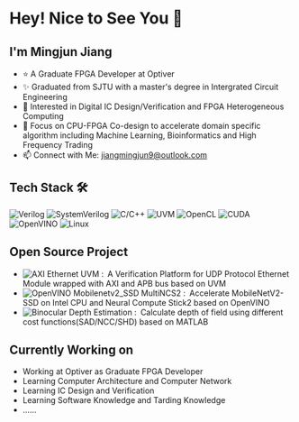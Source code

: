 # Hey! Nice to See You 👋

## I'm Mingjun Jiang

- ⭐ A Graduate FPGA Developer at Optiver
- ✨ Graduated from SJTU with a master's degree in Intergrated Circuit Engineering
- 🔭 Interested in Digital IC Design/Verification and FPGA Heterogeneous Computing
- 🌱 Focus on CPU-FPGA Co-design to accelerate domain specific algorithm including Machine Learning, Bioinformatics and High Frequency Trading
- 📫 Connect with Me: <jiangmingjun9@outlook.com>

## Tech Stack 🛠 
![Verilog](https://img.shields.io/badge/-Verilog-c5b8a5?style=flat)
![SystemVerilog](https://img.shields.io/badge/-SystemVerilog-c5b8a5?style=flat)
![C/C++](https://img.shields.io/badge/-C%2FC%2B%2B-c5b8a5?style=flat)
![UVM](https://img.shields.io/badge/-UVM-c5b8a5?style=flat)
![OpenCL](https://img.shields.io/badge/-OpenCL-c5b8a5?style=flat)
![CUDA](https://img.shields.io/badge/-CUDA-c5b8a5?style=flat)
![OpenVINO](https://img.shields.io/badge/-OpenVINO-c5b8a5?style=flat)
![Linux](https://img.shields.io/badge/-Linux-c5b8a5?style=flat)

## Open Source Project
- ![AXI Ethernet UVM](https://github.com/kkenshin1/AXI-Ethernet-UVM) :&ensp;A Verification Platform for UDP Protocol Ethernet Module wrapped with AXI and APB bus based on UVM
- ![OpenVINO Mobilenetv2_SSD MultiNCS2](https://github.com/kkenshin1/OpenVINO-Mobilenetv2_SSD-MultiNCS2) :&ensp;Accelerate MobileNetV2-SSD on Intel CPU and Neural Compute Stick2 based on OpenVINO
- ![Binocular Depth Estimation](https://github.com/kkenshin1/Binocular-Depth-Estimation) :&ensp;Calculate depth of field using different cost functions(SAD/NCC/SHD) based on MATLAB


## Currently Working on
- Working at Optiver as Graduate FPGA Developer
- Learning Computer Architecture and Computer Network
- Learning IC Design and Verification
- Learning Software Knowledge and Tarding Knowledge
- ......



<!--
**kkenshin1/kkenshin1** is a ✨ _special_ ✨ repository because its `README.md` (this file) appears on your GitHub profile.

Here are some ideas to get you started:

- 🔭 I’m currently working on ...
- 🌱 I’m currently learning ...
- 👯 I’m looking to collaborate on ...
- 🤔 I’m looking for help with ...
- 💬 Ask me about ...
- 📫 How to reach me: ...
- 😄 Pronouns: ...
- ⚡ Fun fact: ...
- ✨ An Graduate FPGA Developer Intern at Optiver
-->
